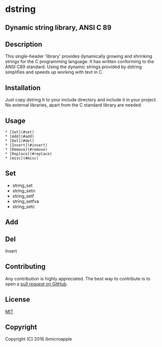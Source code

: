 # dstring
## Dynamic string library, ANSI C 89

Description
-----------
This single-header 'library' provides dynamically growing and shrinking strings for the C programming language.
It has written conforming to the ANSI C89 standard.
Using the dynamic strings provided by dstring simplifies and speeds up working with text in C.

Installation
------------
Just copy dstring.h to your include directory and include it in your project. No external libraries, apart from the C standard library are needed.

Usage
-----

<!--ts-->
	* [Set](#set)
	* [Add](#add)
	* [Del](#del)
	* [Insert](#insert)
	* [Remove](#remove)
	* [Replace](#replace)
	* [misc](#misc)
<!--te-->

Set
---
- string_set
- string_setn
- string_setf
- string_setfva
- string_setc

Add
---

Del
---

Insert

Contributing
------------
Any contribution is highly appreciated. The best way to contribute is to open a [pull request on GitHub](https://help.github.com/articles/using-pull-requests).

License
-------
[MIT](https://github.com/ibmicroapple/dstring/blob/master/LICENSE)

Copyright
---------
Copyright (C) 2016 ibmicroapple
